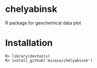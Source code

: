 # chelyabinsk
R package for geochemical data plot

# Installation

    R> library(devtools)
    R> install_github('misasa/chelyabinsk')


